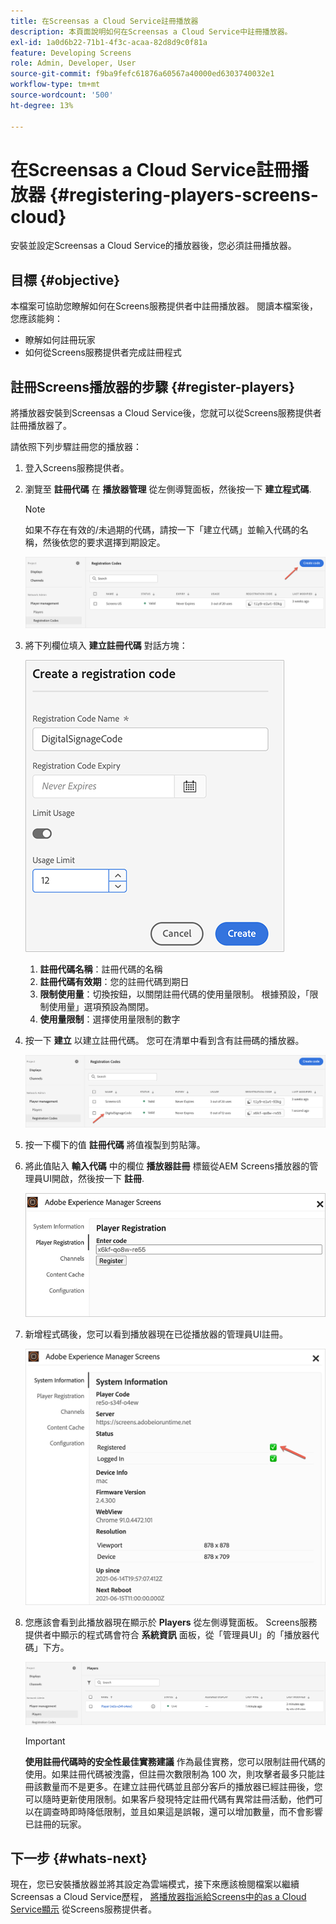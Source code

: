 ```yaml
---
title: 在Screensas a Cloud Service註冊播放器
description: 本頁面說明如何在Screensas a Cloud Service中註冊播放器。
exl-id: 1a0d6b22-71b1-4f3c-acaa-82d8d9c0f81a
feature: Developing Screens
role: Admin, Developer, User
source-git-commit: f9ba9fefc61876a60567a40000ed6303740032e1
workflow-type: tm+mt
source-wordcount: '500'
ht-degree: 13%

---
```


# 在Screensas a Cloud Service註冊播放器 {#registering-players-screens-cloud}

安裝並設定Screensas a Cloud Service的播放器後，您必須註冊播放器。

## 目標 {#objective}

本檔案可協助您瞭解如何在Screens服務提供者中註冊播放器。 閱讀本檔案後，您應該能夠：

* 瞭解如何註冊玩家
* 如何從Screens服務提供者完成註冊程式

## 註冊Screens播放器的步驟 {#register-players}

將播放器安裝到Screensas a Cloud Service後，您就可以從Screens服務提供者註冊播放器了。

請依照下列步驟註冊您的播放器：

1. 登入Screens服務提供者。

1. 瀏覽至 **註冊代碼** 在 **播放器管理** 從左側導覽面板，然後按一下 **建立程式碼**.

   >[!NOTE]
   >如果不存在有效的/未過期的代碼，請按一下「建立代碼」並輸入代碼的名稱，然後依您的要求選擇到期設定。

   ![影像](/help/screens-cloud/assets/player/register-player1.png)

1. 將下列欄位填入 **建立註冊代碼** 對話方塊：

   ![影像](/help/screens-cloud/assets/player/register-player2.png)

   1. **註冊代碼名稱**：註冊代碼的名稱
   1. **註冊代碼有效期**：您的註冊代碼到期日
   1. **限制使用量**：切換按鈕，以關閉註冊代碼的使用量限制。 根據預設，「限制使用量」選項預設為關閉。
   1. **使用量限制**：選擇使用量限制的數字

1. 按一下 **建立** 以建立註冊代碼。 您可在清單中看到含有註冊碼的播放器。

   ![影像](/help/screens-cloud/assets/player/register-player3.png)

1. 按一下欄下的值 **註冊代碼**  將值複製到剪貼簿。

1. 將此值貼入 **輸入代碼** 中的欄位 **播放器註冊** 標籤從AEM Screens播放器的管理員UI開啟，然後按一下 **註冊**.

   ![影像](/help/screens-cloud/assets/player/register-player4.png)


1. 新增程式碼後，您可以看到播放器現在已從播放器的管理員UI註冊。

   ![影像](/help/screens-cloud/assets/player/register-player5.png)

1. 您應該會看到此播放器現在顯示於 **Players** 從左側導覽面板。 Screens服務提供者中顯示的程式碼會符合 **系統資訊** 面板，從「管理員UI」的「播放器代碼」下方。

   ![影像](/help/screens-cloud/assets/player/register-player6.png)

   >[!IMPORTANT]
   >**使用註冊代碼時的安全性最佳實務建議**
   >作為最佳實務，您可以限制註冊代碼的使用。如果註冊代碼被洩露，但註冊次數限制為 100 次，則攻擊者最多只能註冊該數量而不是更多。在建立註冊代碼並且部分客戶的播放器已經註冊後，您可以隨時更新使用限制。如果客戶發現特定註冊代碼有異常註冊活動，他們可以在調查時即時降低限制，並且如果這是誤報，還可以增加數量，而不會影響已註冊的玩家。


## 下一步 {#whats-next}

現在，您已安裝播放器並將其設定為雲端模式，接下來應該檢閱檔案以繼續Screensas a Cloud Service歷程， [將播放器指派給Screens中的as a Cloud Service顯示](/help/screens-cloud/managing-players-registration/assigning-player-display.md) 從Screens服務提供者。
